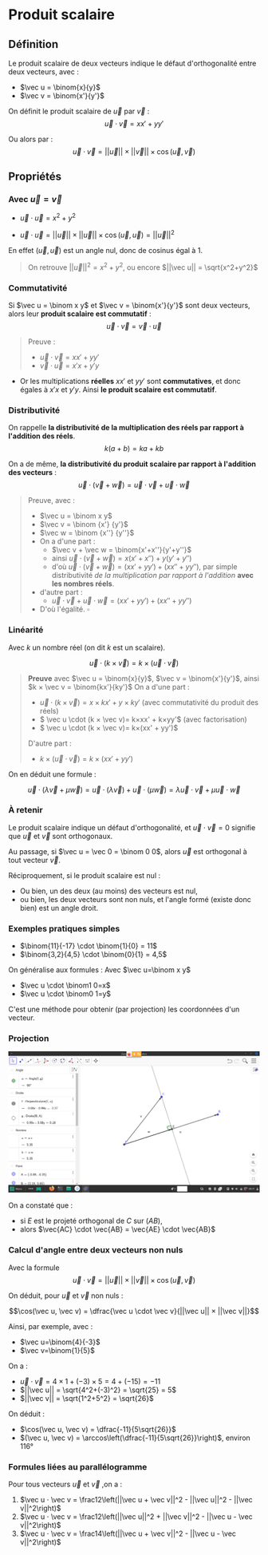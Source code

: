 # Produit scalaire

## Définition

Le produit scalaire de deux vecteurs indique le défaut d'orthogonalité entre deux vecteurs, avec :
* $\vec u = \binom{x}{y}$
* $\vec v = \binom{x'}{y'}$

On définit le produit scalaire de $\vec u$ par $\vec v$ :
$$\vec u \cdot \vec v = xx'+yy'$$

Ou alors par :
$$\vec u \cdot \vec v = ||\vec u|| × ||\vec v|| × \cos(\vec u, \vec v)$$


## Propriétés

### Avec $\vec u=\vec v$

* $\vec u \cdot \vec u = x^2+y^2$

* $\vec u \cdot \vec u = ||\vec u|| × ||\vec u|| × \cos(\vec u, \vec u) = ||\vec u||^2$

En effet $(\vec u, \vec u)$ est un angle nul, donc de cosinus égal à $1$.

> On retrouve $||\vec u||^2 = x^2+y^2$, ou encore $||\vec u|| = \sqrt{x^2+y^2}$

### Commutativité

Si $\vec u = \binom x y$ et $\vec v = \binom{x'}{y'}$ sont deux vecteurs, alors leur **produit scalaire est commutatif** :
$$\vec u \cdot \vec v = \vec v \cdot \vec u$$

> Preuve :
> * $\vec u \cdot \vec v = xx'+yy'$
> * $\vec v \cdot \vec u = x'x+y'y$
* Or les multiplications **réelles** $xx'$ et $yy'$ sont **commutatives**, et donc égales à $x'x$ et $y'y$. Ainsi **le produit scalaire est commutatif**.

### Distributivité

On rappelle **la distributivité de la multiplication des réels par rapport à l'addition des réels**.
$$k(a+b) = ka+kb$$

On a de même, **la distributivité du produit scalaire par rapport à l'addition des vecteurs** :
$$\vec u \cdot (\vec v + \vec w) = \vec u \cdot \vec v + \vec u \cdot \vec w$$

> Preuve, avec :
> * $\vec u = \binom x y$
> * $\vec v = \binom {x'} {y'}$
> * $\vec w = \binom {x''} {y''}$
> * On a d'une part :
>   * $\vec v + \vec w = \binom{x'+x''}{y'+y''}$
>    * ainsi $\vec u \cdot (\vec v + \vec w) =x(x'+x'') + y(y'+y'')$
>    * d'où $\vec u \cdot (\vec v + \vec w) = (xx'+yy') + (xx''+yy'')$, par simple distributivité *de la multiplication par rapport à l'addition* **avec les nombres réels**.
>* d'autre part :
>    * $\vec u \cdot \vec v + \vec u \cdot \vec w = (xx'+yy') + (xx''+yy'')$
>* D'où l'égalité. $\square$

### Linéarité
Avec $k$ un nombre réel (on dit $k$ est un scalaire).

$$\vec u \cdot (k × \vec v) = k × (\vec u \cdot  \vec v)$$

> **Preuve** avec $\vec u = \binom{x}{y}$, $\vec v = \binom{x'}{y'}$, ainsi $k × \vec v = \binom{kx'}{ky'}$ 
>On a d'une part :
>* $\vec u \cdot (k × \vec v) = x×kx' + y×ky'$ (avec commutativité du produit des réels)
>* $ \vec u \cdot (k × \vec v)= k×xx' + k×yy'$ (avec factorisation)
>* $ \vec u \cdot (k × \vec v)= k×(xx' + yy')$
>
>D'autre part :
>* $k × (\vec u \cdot  \vec v) = k×(xx'+yy')$

On en déduit une formule :

$$\vec u \cdot (\lambda \vec v + \mu \vec w) = \vec u \cdot (\lambda \vec v) + \vec u \cdot (\mu \vec w) = \lambda \vec u \cdot \vec v + \mu \vec u \cdot \vec w$$

### À retenir

Le produit scalaire indique un défaut d'orthogonalité, et $\vec u \cdot \vec v = 0$ signifie que $\vec u$ et $\vec v$ sont orthogonaux.

Au passage, si $\vec u = \vec 0 = \binom 0 0$, alors $\vec u$ est orthogonal à tout vecteur $\vec v$.

Réciproquement, si le produit scalaire est nul :
* Ou bien, un des deux (au moins) des vecteurs est nul,
* ou bien, les deux vecteurs sont non nuls, et l'angle formé (existe donc bien) est un angle droit.

### Exemples pratiques simples

* $\binom{11}{-17} \cdot \binom{1}{0} = 11$
* $\binom{3,2}{4,5} \cdot \binom{0}{1} = 4,5$

On généralise aux formules :
Avec $\vec u=\binom x y$
* $\vec u \cdot \binom1 0=x$
* $\vec u \cdot \binom0 1=y$

C'est une méthode pour obtenir (par projection) les coordonnées d'un vecteur.

### Projection

![](assets/projection.png)

On a constaté que :
* si $E$ est le projeté orthogonal de $C$ sur $(AB)$,
* alors $\vec{AC} \cdot \vec{AB} = \vec{AE} \cdot \vec{AB}$

### Calcul d'angle entre deux vecteurs **non nuls**

Avec la formule
$$\vec u \cdot \vec v = ||\vec u|| × ||\vec v|| × \cos(\vec u, \vec v)$$

On déduit, pour $\vec u$ et $\vec v$ non nuls :

$$\cos(\vec u, \vec v) = \dfrac{\vec u \cdot \vec v}{||\vec u|| × ||\vec v||}$$

Ainsi, par exemple, avec :
* $\vec u=\binom{4}{-3}$
* $\vec v=\binom{1}{5}$

On a :
* $\vec u \cdot \vec v = 4×1 + (-3)×5 = 4 + (-15) = -11$
* $||\vec  u|| = \sqrt{4^2+(-3)^2} = \sqrt{25} = 5$
* $||\vec  v|| = \sqrt{1^2+5^2} = \sqrt{26}$

On déduit :
* $\cos(\vec u, \vec v) = \dfrac{-11}{5\sqrt{26}}$
* $(\vec u, \vec v) = \arccos\left(\dfrac{-11}{5\sqrt{26}}\right)$, environ $116°$

### Formules liées au parallélogramme

Pour tous vecteurs $\vec u$ et $\vec v$ ,on a :

1. $\vec u ⋅ \vec v = \frac12\left(||\vec u + \vec v||^2 - ||\vec u||^2 - ||\vec v||^2\right)$
2. $\vec u ⋅ \vec v = \frac12\left(||\vec u||^2 + ||\vec v||^2 - ||\vec u - \vec v||^2\right)$
3. $\vec u ⋅ \vec v = \frac14\left(||\vec u + \vec v||^2  - ||\vec u - \vec v||^2\right)$
